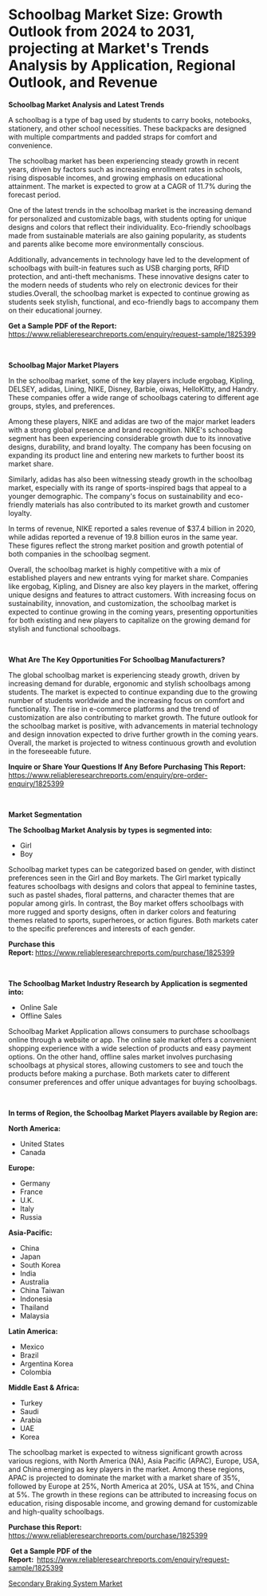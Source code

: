 <p><h1>Schoolbag Market Size: Growth Outlook from 2024 to 2031, projecting at Market's Trends Analysis by Application, Regional Outlook, and Revenue</h1></p><p><strong>Schoolbag Market Analysis and Latest Trends</strong></p>
<p><p>A schoolbag is a type of bag used by students to carry books, notebooks, stationery, and other school necessities. These backpacks are designed with multiple compartments and padded straps for comfort and convenience.</p><p>The schoolbag market has been experiencing steady growth in recent years, driven by factors such as increasing enrollment rates in schools, rising disposable incomes, and growing emphasis on educational attainment. The market is expected to grow at a CAGR of 11.7% during the forecast period.</p><p>One of the latest trends in the schoolbag market is the increasing demand for personalized and customizable bags, with students opting for unique designs and colors that reflect their individuality. Eco-friendly schoolbags made from sustainable materials are also gaining popularity, as students and parents alike become more environmentally conscious.</p><p>Additionally, advancements in technology have led to the development of schoolbags with built-in features such as USB charging ports, RFID protection, and anti-theft mechanisms. These innovative designs cater to the modern needs of students who rely on electronic devices for their studies.Overall, the schoolbag market is expected to continue growing as students seek stylish, functional, and eco-friendly bags to accompany them on their educational journey.</p></p>
<p><strong>Get a Sample PDF of the Report:&nbsp;</strong> <a href="https://www.reliableresearchreports.com/enquiry/request-sample/1825399">https://www.reliableresearchreports.com/enquiry/request-sample/1825399</a></p>
<p>&nbsp;</p>
<p><strong>Schoolbag Major Market Players</strong></p>
<p><p>In the schoolbag market, some of the key players include ergobag, Kipling, DELSEY, adidas, Lining, NIKE, Disney, Barbie, oiwas, HelloKitty, and Handry. These companies offer a wide range of schoolbags catering to different age groups, styles, and preferences.</p><p>Among these players, NIKE and adidas are two of the major market leaders with a strong global presence and brand recognition. NIKE's schoolbag segment has been experiencing considerable growth due to its innovative designs, durability, and brand loyalty. The company has been focusing on expanding its product line and entering new markets to further boost its market share.</p><p>Similarly, adidas has also been witnessing steady growth in the schoolbag market, especially with its range of sports-inspired bags that appeal to a younger demographic. The company's focus on sustainability and eco-friendly materials has also contributed to its market growth and customer loyalty.</p><p>In terms of revenue, NIKE reported a sales revenue of $37.4 billion in 2020, while adidas reported a revenue of 19.8 billion euros in the same year. These figures reflect the strong market position and growth potential of both companies in the schoolbag segment.</p><p>Overall, the schoolbag market is highly competitive with a mix of established players and new entrants vying for market share. Companies like ergobag, Kipling, and Disney are also key players in the market, offering unique designs and features to attract customers. With increasing focus on sustainability, innovation, and customization, the schoolbag market is expected to continue growing in the coming years, presenting opportunities for both existing and new players to capitalize on the growing demand for stylish and functional schoolbags.</p></p>
<p>&nbsp;</p>
<p><strong>What Are The Key Opportunities For Schoolbag Manufacturers?</strong></p>
<p><p>The global schoolbag market is experiencing steady growth, driven by increasing demand for durable, ergonomic and stylish schoolbags among students. The market is expected to continue expanding due to the growing number of students worldwide and the increasing focus on comfort and functionality. The rise in e-commerce platforms and the trend of customization are also contributing to market growth. The future outlook for the schoolbag market is positive, with advancements in material technology and design innovation expected to drive further growth in the coming years. Overall, the market is projected to witness continuous growth and evolution in the foreseeable future.</p></p>
<p><strong>Inquire or Share Your Questions If Any Before Purchasing This Report:</strong> <a href="https://www.reliableresearchreports.com/enquiry/pre-order-enquiry/1825399">https://www.reliableresearchreports.com/enquiry/pre-order-enquiry/1825399</a></p>
<p>&nbsp;</p>
<p><strong>Market Segmentation</strong></p>
<p><strong>The Schoolbag Market Analysis by types is segmented into:</strong></p>
<p><ul><li>Girl</li><li>Boy</li></ul></p>
<p><p>Schoolbag market types can be categorized based on gender, with distinct preferences seen in the Girl and Boy markets. The Girl market typically features schoolbags with designs and colors that appeal to feminine tastes, such as pastel shades, floral patterns, and character themes that are popular among girls. In contrast, the Boy market offers schoolbags with more rugged and sporty designs, often in darker colors and featuring themes related to sports, superheroes, or action figures. Both markets cater to the specific preferences and interests of each gender.</p></p>
<p><strong>Purchase this Report:&nbsp;</strong><a href="https://www.reliableresearchreports.com/purchase/1825399">https://www.reliableresearchreports.com/purchase/1825399</a></p>
<p>&nbsp;</p>
<p><strong>The Schoolbag Market Industry Research by Application is segmented into:</strong></p>
<p><ul><li>Online Sale</li><li>Offline Sales</li></ul></p>
<p><p>Schoolbag Market Application allows consumers to purchase schoolbags online through a website or app. The online sale market offers a convenient shopping experience with a wide selection of products and easy payment options. On the other hand, offline sales market involves purchasing schoolbags at physical stores, allowing customers to see and touch the products before making a purchase. Both markets cater to different consumer preferences and offer unique advantages for buying schoolbags.</p></p>
<p>&nbsp;</p>
<p><strong>In terms of Region, the Schoolbag Market Players available by Region are:</strong></p>
<p>
    <p> <strong> North America: </strong>
        <ul>
            <li>United States</li>
            <li>Canada</li>
        </ul>
        </p> 
    <p> <strong> Europe: </strong>
        <ul>
            <li>Germany</li>
            <li>France</li>
            <li>U.K.</li>
            <li>Italy</li>
            <li>Russia</li>
        </ul>
        </p> 
    <p> <strong> Asia-Pacific: </strong>
        <ul>
            <li>China</li>
            <li>Japan</li>
            <li>South Korea</li>
            <li>India</li>
            <li>Australia</li>
            <li>China Taiwan</li>
            <li>Indonesia</li>
            <li>Thailand</li>
            <li>Malaysia</li>
        </ul>
        </p> 
    <p> <strong> Latin America: </strong>
        <ul>
            <li>Mexico</li>
            <li>Brazil</li>
            <li>Argentina Korea</li>
            <li>Colombia</li>
        </ul>
        </p> 
    <p> <strong> Middle East & Africa: </strong>
        <ul>
            <li>Turkey</li>
            <li>Saudi</li>
            <li>Arabia</li>
            <li>UAE</li>
            <li>Korea</li>
        </ul>
    </p>
    </p>
<p><p>The schoolbag market is expected to witness significant growth across various regions, with North America (NA), Asia Pacific (APAC), Europe, USA, and China emerging as key players in the market. Among these regions, APAC is projected to dominate the market with a market share of 35%, followed by Europe at 25%, North America at 20%, USA at 15%, and China at 5%. The growth in these regions can be attributed to increasing focus on education, rising disposable income, and growing demand for customizable and high-quality schoolbags.</p></p>
<p><strong>Purchase this Report: </strong><a href="https://www.reliableresearchreports.com/purchase/1825399">https://www.reliableresearchreports.com/purchase/1825399</a></p>
<p>&nbsp;<strong>Get a Sample PDF of the Report:&nbsp;&nbsp;</strong><a href="https://www.reliableresearchreports.com/enquiry/request-sample/1825399">https://www.reliableresearchreports.com/enquiry/request-sample/1825399</a></p>
<p><strong></strong></p>
<p><p><a href="https://simplistic-meeting-7ee.notion.site/Secondary-Braking-System-Market-Size-Market-Trends-and-Growth-Outlook-forecasted-for-period-from-2-879c7c6bd678472b9b1cbcb0164e9efe">Secondary Braking System Market</a></p></p>